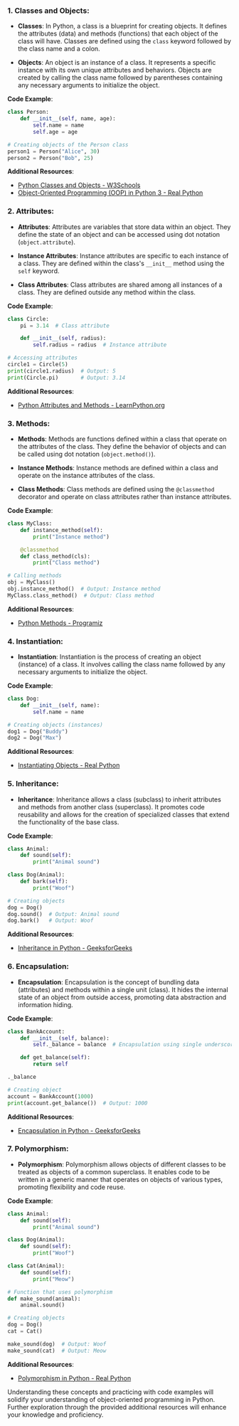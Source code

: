 ### 1. Classes and Objects:
- **Classes**: In Python, a class is a blueprint for creating objects. It defines the attributes (data) and methods (functions) that each object of the class will have. Classes are defined using the `class` keyword followed by the class name and a colon.

- **Objects**: An object is an instance of a class. It represents a specific instance with its own unique attributes and behaviors. Objects are created by calling the class name followed by parentheses containing any necessary arguments to initialize the object.

**Code Example**:
```python
class Person:
    def __init__(self, name, age):
        self.name = name
        self.age = age

# Creating objects of the Person class
person1 = Person("Alice", 30)
person2 = Person("Bob", 25)
```

**Additional Resources**:
- [Python Classes and Objects - W3Schools](https://www.w3schools.com/python/python_classes.asp)
- [Object-Oriented Programming (OOP) in Python 3 - Real Python](https://realpython.com/python3-object-oriented-programming/)

### 2. Attributes:
- **Attributes**: Attributes are variables that store data within an object. They define the state of an object and can be accessed using dot notation (`object.attribute`).

- **Instance Attributes**: Instance attributes are specific to each instance of a class. They are defined within the class's `__init__` method using the `self` keyword.

- **Class Attributes**: Class attributes are shared among all instances of a class. They are defined outside any method within the class.

**Code Example**:
```python
class Circle:
    pi = 3.14  # Class attribute

    def __init__(self, radius):
        self.radius = radius  # Instance attribute

# Accessing attributes
circle1 = Circle(5)
print(circle1.radius)  # Output: 5
print(Circle.pi)       # Output: 3.14
```

**Additional Resources**:
- [Python Attributes and Methods - LearnPython.org](https://www.learnpython.org/en/Attributes_and_Methods)

### 3. Methods:
- **Methods**: Methods are functions defined within a class that operate on the attributes of the class. They define the behavior of objects and can be called using dot notation (`object.method()`).

- **Instance Methods**: Instance methods are defined within a class and operate on the instance attributes of the class.

- **Class Methods**: Class methods are defined using the `@classmethod` decorator and operate on class attributes rather than instance attributes.

**Code Example**:
```python
class MyClass:
    def instance_method(self):
        print("Instance method")

    @classmethod
    def class_method(cls):
        print("Class method")

# Calling methods
obj = MyClass()
obj.instance_method()  # Output: Instance method
MyClass.class_method()  # Output: Class method
```

**Additional Resources**:
- [Python Methods - Programiz](https://www.programiz.com/python-programming/methods)

### 4. Instantiation:
- **Instantiation**: Instantiation is the process of creating an object (instance) of a class. It involves calling the class name followed by any necessary arguments to initialize the object.

**Code Example**:
```python
class Dog:
    def __init__(self, name):
        self.name = name

# Creating objects (instances)
dog1 = Dog("Buddy")
dog2 = Dog("Max")
```

**Additional Resources**:
- [Instantiating Objects - Real Python](https://realpython.com/python3-object-oriented-programming/#instantiating-objects)

### 5. Inheritance:
- **Inheritance**: Inheritance allows a class (subclass) to inherit attributes and methods from another class (superclass). It promotes code reusability and allows for the creation of specialized classes that extend the functionality of the base class.

**Code Example**:
```python
class Animal:
    def sound(self):
        print("Animal sound")

class Dog(Animal):
    def bark(self):
        print("Woof")

# Creating objects
dog = Dog()
dog.sound()  # Output: Animal sound
dog.bark()   # Output: Woof
```

**Additional Resources**:
- [Inheritance in Python - GeeksforGeeks](https://www.geeksforgeeks.org/inheritance-in-python/)

### 6. Encapsulation:
- **Encapsulation**: Encapsulation is the concept of bundling data (attributes) and methods within a single unit (class). It hides the internal state of an object from outside access, promoting data abstraction and information hiding.

**Code Example**:
```python
class BankAccount:
    def __init__(self, balance):
        self._balance = balance  # Encapsulation using single underscore

    def get_balance(self):
        return self

._balance

# Creating object
account = BankAccount(1000)
print(account.get_balance())  # Output: 1000
```

**Additional Resources**:
- [Encapsulation in Python - GeeksforGeeks](https://www.geeksforgeeks.org/encapsulation-in-python/)

### 7. Polymorphism:
- **Polymorphism**: Polymorphism allows objects of different classes to be treated as objects of a common superclass. It enables code to be written in a generic manner that operates on objects of various types, promoting flexibility and code reuse.

**Code Example**:
```python
class Animal:
    def sound(self):
        print("Animal sound")

class Dog(Animal):
    def sound(self):
        print("Woof")

class Cat(Animal):
    def sound(self):
        print("Meow")

# Function that uses polymorphism
def make_sound(animal):
    animal.sound()

# Creating objects
dog = Dog()
cat = Cat()

make_sound(dog)  # Output: Woof
make_sound(cat)  # Output: Meow
```

**Additional Resources**:
- [Polymorphism in Python - Real Python](https://realpython.com/inheritance-composition-python/#polymorphism-in-python)

Understanding these concepts and practicing with code examples will solidify your understanding of object-oriented programming in Python. Further exploration through the provided additional resources will enhance your knowledge and proficiency.
